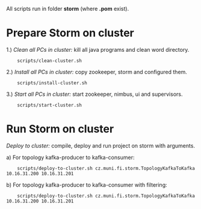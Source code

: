 All scripts run in folder <b>storm</b> (where <b>.pom</b> exist).

Prepare Storm on cluster
============================

1.) <i>Clean all PCs in cluster:</i> kill all java programs and clean word directory.

        scripts/clean-cluster.sh

2.) <i>Install all PCs in cluster:</i> copy zookeeper, storm and configured them.

        scripts/install-cluster.sh

3.) <i>Start all PCs in cluster:</i> start zookeeper, nimbus, ui and supervisors.

        scripts/start-cluster.sh

Run Storm on cluster
============================

<i>Deploy to cluster:</i> compile, deploy and run project on storm with arguments.

a) For topology kafka-producer to kafka-consumer:

        scripts/deploy-to-cluster.sh cz.muni.fi.storm.TopologyKafkaToKafka 10.16.31.200 10.16.31.201

b) For topology kafka-producer to kafka-consumer with filtering:

        scripts/deploy-to-cluster.sh cz.muni.fi.storm.TopologyKafkaToKafka 10.16.31.200 10.16.31.201
